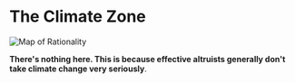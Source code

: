 # The Climate Zone

![Map of Rationality](/images/wiki/maps/map_climate_zone.png)

**There's nothing here. This is because effective altruists generally don't take climate change very seriously**.